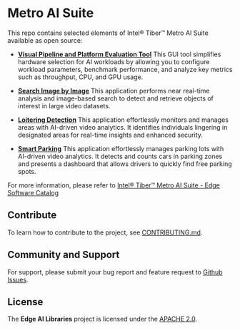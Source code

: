 # Metro AI Suite

This repo contains selected elements of Intel® Tiber™ Metro AI Suite available as open source:

- [**Visual Pipeline and Platform Evaluation Tool**](visual-pipeline-and-platform-evaluation-tool/)
This GUI tool simplifies hardware selection for AI workloads by allowing you to configure workload parameters, benchmark performance, and analyze key metrics such as throughput, CPU, and GPU usage.
- [**Search Image by Image**](search-image-by-image)
This application performs near real-time analysis and image-based search to detect and retrieve objects of interest in large video datasets.

- [**Loitering Detection**](loitering-detection)
This application effortlessly monitors and manages areas with AI-driven video analytics. It identifies individuals lingering in designated areas for real-time insights and enhanced security.

- [**Smart Parking**](smart-parking)
This application effortlessly manages parking lots with AI-driven video analytics. It detects and counts cars in parking zones and presents a dashboard that allows drivers to quickly find free parking spots.

For more information, please refer to [Intel® Tiber™ Metro AI Suite - Edge Software Catalog](https://edgesoftwarecatalog.intel.com/collection/metro-ai)

## Contribute

To learn how to contribute to the project, see [CONTRIBUTING.md](CONTRIBUTING.md).  

## Community and Support

For support, please submit your bug report and feature request to [Github Issues](https://github.com/open-edge-platform/edge-ai-libraries/issues). 
 
## License
The **Edge AI Libraries** project is licensed under the [APACHE 2.0](LICENSE).